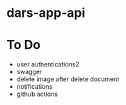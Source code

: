 # dars-app-api

# To Do 

- user authentications2
- swagger 
- delete image after delete document
- notifications
- github actions